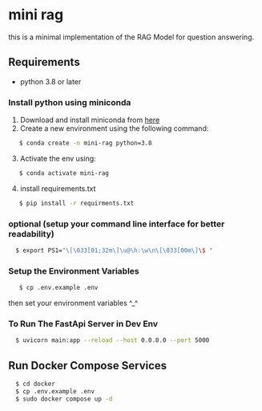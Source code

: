 # mini rag

this is a minimal implementation of the RAG Model for question answering.

## Requirements

- python 3.8 or later

### Install python using miniconda

1. Download and install miniconda from [here](https://docs.anaconda.com/miniconda/install/)
2. Create a new environment using the following command:

```bash
   $ conda create -n mini-rag python=3.8
```

3. Activate the env using:

```bash
   $ conda activate mini-rag
```

4. install requirements.txt

```bash
   $ pip install -r requirments.txt
```

### optional (setup your command line interface for better readability)

```bash
  $ export PS1="\[\033[01;32m\]\u@\h:\w\n\[\033[00m\]\$ "
```

### Setup the Environment Variables

```bash
   $ cp .env.example .env
```

then set your environment variables ^\_^

### To Run The FastApi Server in Dev Env

```bash
  $ uvicorn main:app --reload --host 0.0.0.0 --port 5000
```

## Run Docker Compose Services

```bash
  $ cd docker
  $ cp .env.example .env
  $ sudo docker compose up -d
```
